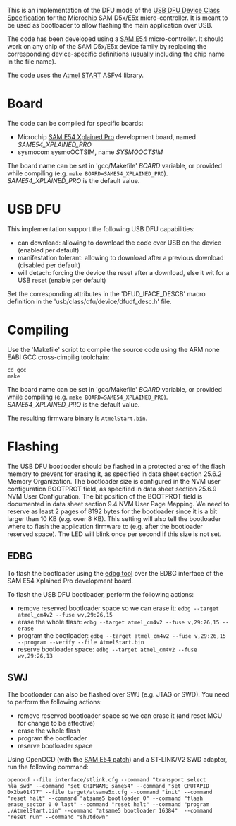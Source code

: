 This is an implementation of the DFU mode of the [USB DFU Device Class Specification](https://usb.org/document-library/device-firmware-upgrade-11-new-version-31-aug-2004) for the Microchip SAM D5x/E5x micro-controller.
It is meant to be used as bootloader to allow flashing the main application over USB.

The code has been developed using a [SAM E54](https://www.microchip.com/wwwproducts/en/ATSAME54P20A) micro-controller.
It should work on any chip of the SAM D5x/E5x device family by replacing the corresponding device-specific definitions (usually including the chip name in the file name).

The code uses the [Atmel START](https://start.atmel.com/) ASFv4 library.

Board
=====

The code can be compiled for specific boards:

- Microchip [SAM E54 Xplained Pro](https://www.microchip.com/DevelopmentTools/ProductDetails/PartNo/ATSAME54-XPRO) development board, named *SAME54_XPLAINED_PRO*
- sysmocom sysmoOCTSIM, name *SYSMOOCTSIM*

The board name can be set in 'gcc/Makefile' *BOARD* variable, or provided while compiling (e.g. `make BOARD=SAME54_XPLAINED_PRO`).
*SAME54_XPLAINED_PRO* is the default value.

USB DFU
=======

This implementation support the following USB DFU capabilities:

* can download: allowing to download the code over USB on the device (enabled per default)
* manifestation tolerant: allowing to download after a previous download (disabled per default)
* will detach: forcing the device the reset after a download, else it wit for a USB reset (enable per default)

Set the corresponding attributes in the 'DFUD_IFACE_DESCB' macro definition in the 'usb/class/dfu/device/dfudf_desc.h' file.

Compiling
=========

Use the 'Makefile' script to compile the source code using the ARM none EABI GCC cross-cimpilig toolchain:
```
cd gcc
make
```

The board name can be set in 'gcc/Makefile' *BOARD* variable, or provided while compiling (e.g. `make BOARD=SAME54_XPLAINED_PRO`).
*SAME54_XPLAINED_PRO* is the default value.

The resulting firmware binary is `AtmelStart.bin`.

Flashing
========

The USB DFU bootloader should be flashed in a protected area of the flash memory to prevent for erasing it, as specified in data sheet section 25.6.2 Memory Organization.
The bootloader size is configured in the NVM user configuration BOOTPROT field, as specified in data sheet section 25.6.9 NVM User Configuration.
The bit position of the BOOTPROT field is documented in data sheet section 9.4 NVM User Page Mapping.
We need to reserve as least 2 pages of 8192 bytes for the bootloader since it is a bit larger than 10 KB (e.g. over 8 KB).
This setting will also tell the bootloader where to flash the application firmware to (e.g. after the bootloader reserved space).
The LED will blink once per second if this size is not set.

EDBG
----

To flash the bootloader using the [edbg tool](https://github.com/ataradov/edbg) over the EDBG interface of the SAM E54 Xplained Pro development board.

To flash the USB DFU bootloader, perform the following actions:
* remove reserved bootloader space so we can erase it: `edbg --target atmel_cm4v2 --fuse wv,29:26,15`
* erase the whole flash: `edbg --target atmel_cm4v2 --fuse v,29:26,15 --erase`
* program the bootloader: `edbg --target atmel_cm4v2 --fuse v,29:26,15 --program --verify --file AtmelStart.bin`
* reserve bootloader space: `edbg --target atmel_cm4v2 --fuse wv,29:26,13`

SWJ
---

The bootloader can also be flashed over SWJ (e.g. JTAG or SWD).
You need to perform the following actions:

* remove reserved bootloader space so we can erase it (and reset MCU for change to be effective)
* erase the whole flash
* program the bootloader
* reserve bootloader space

Using OpenOCD (with the [SAM E54 patch](http://openocd.zylin.com/#/c/4272/)) and a ST-LINK/V2 SWD adapter, run the following command:

`openocd --file interface/stlink.cfg --command "transport select hla_swd" --command "set CHIPNAME same54" --command "set CPUTAPID 0x2ba01477" --file target/atsame5x.cfg --command "init" --command "reset halt" --command "atsame5 bootloader 0" --command "flash erase_sector 0 0 last" --command "reset halt" --command "program ./AtmelStart.bin" --command "atsame5 bootloader 16384"  --command "reset run" --command "shutdown"`

